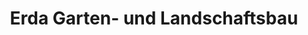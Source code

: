 ---
title: "Erda Garten- und Landschaftsbau"
url: /ladenburg/erda-garten-und-landschaftsbau/
shop: Garten-Center
---